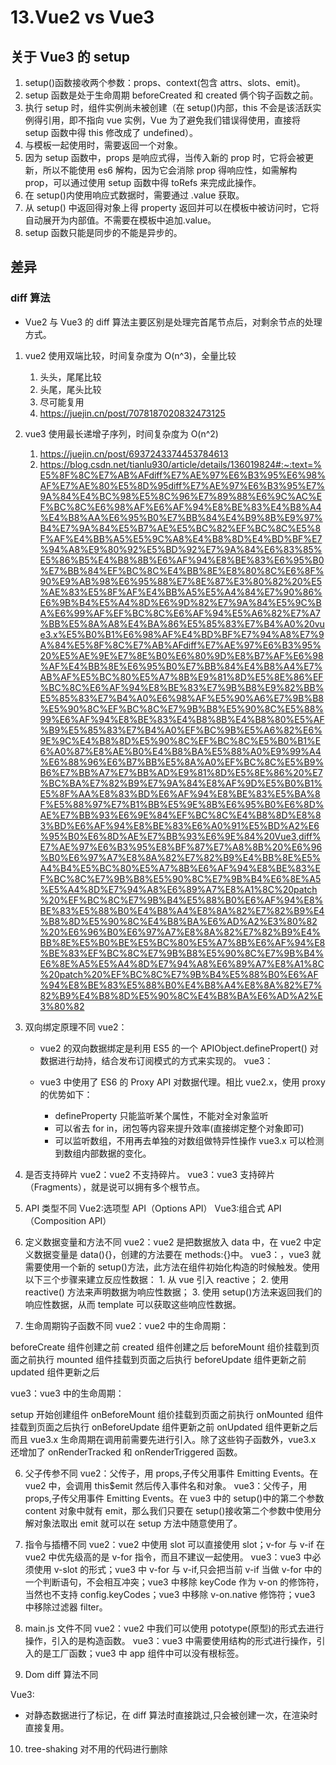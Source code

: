# 13.Vue2 vs Vue3

## 关于 Vue3 的 setup

1. setup()函数接收两个参数：props、context(包含 attrs、slots、emit)。
2. setup 函数是处于生命周期 beforeCreated 和 created 俩个钩子函数之前。
3. 执行 setup 时，组件实例尚未被创建（在 setup()内部，this 不会是该活跃实例得引用，即不指向 vue 实例，Vue 为了避免我们错误得使用，直接将 setup 函数中得 this 修改成了 undefined）。
4. 与模板一起使用时，需要返回一个对象。
5. 因为 setup 函数中，props 是响应式得，当传入新的 prop 时，它将会被更新，所以不能使用 es6 解构，因为它会消除 prop 得响应性，如需解构 prop，可以通过使用 setup 函数中得 toRefs 来完成此操作。
6. 在 setup()内使用响应式数据时，需要通过 .value 获取。
7. 从 setup() 中返回得对象上得 property 返回并可以在模板中被访问时，它将自动展开为内部值。不需要在模板中追加.value。
8. setup 函数只能是同步的不能是异步的。

## 差异

### diff 算法

- Vue2 与 Vue3 的 diff 算法主要区别是处理完首尾节点后，对剩余节点的处理方式。

1. vue2 使用双端比较，时间复杂度为 O(n^3)，全量比较
   1. 头头，尾尾比较
   2. 头尾，尾头比较
   3. 尽可能复用
   4. https://juejin.cn/post/7078187020832473125
2. vue3 使用最长递增子序列，时间复杂度为 O(n^2)

   1. https://juejin.cn/post/6937243374453784613
   2. https://blog.csdn.net/tianlu930/article/details/136019824#:~:text=%E5%8F%8C%E7%AB%AFdiff%E7%AE%97%E6%B3%95%E6%98%AF%E7%AE%80%E5%8D%95diff%E7%AE%97%E6%B3%95%E7%9A%84%E4%BC%98%E5%8C%96%E7%89%88%E6%9C%AC%EF%BC%8C%E6%98%AF%E6%AF%94%E8%BE%83%E4%B8%A4%E4%B8%AA%E6%95%B0%E7%BB%84%E4%B9%8B%E9%97%B4%E7%9A%84%E5%B7%AE%E5%BC%82%EF%BC%8C%E5%8F%AF%E4%BB%A5%E5%9C%A8%E4%B8%8D%E4%BD%BF%E7%94%A8%E9%80%92%E5%BD%92%E7%9A%84%E6%83%85%E5%86%B5%E4%B8%8B%E6%AF%94%E8%BE%83%E6%95%B0%E7%BB%84%EF%BC%8C%E4%BB%8E%E8%80%8C%E6%8F%90%E9%AB%98%E6%95%88%E7%8E%87%E3%80%82%20%E5%AE%83%E5%8F%AF%E4%BB%A5%E5%A4%84%E7%90%86%E6%9B%B4%E5%A4%8D%E6%9D%82%E7%9A%84%E5%9C%BA%E6%99%AF%EF%BC%8C%E6%AF%94%E5%A6%82%E7%A7%BB%E5%8A%A8%E4%BA%86%E5%85%83%E7%B4%A0%20vue3.x%E5%B0%B1%E6%98%AF%E4%BD%BF%E7%94%A8%E7%9A%84%E5%8F%8C%E7%AB%AFdiff%E7%AE%97%E6%B3%95%20%E5%AE%9E%E7%8E%B0%E6%80%9D%E8%B7%AF%E6%98%AF%E4%BB%8E%E6%95%B0%E7%BB%84%E4%B8%A4%E7%AB%AF%E5%BC%80%E5%A7%8B%E9%81%8D%E5%8E%86%EF%BC%8C%E6%AF%94%E8%BE%83%E7%9B%B8%E9%82%BB%E5%85%83%E7%B4%A0%E6%98%AF%E5%90%A6%E7%9B%B8%E5%90%8C%EF%BC%8C%E7%9B%B8%E5%90%8C%E5%88%99%E6%AF%94%E8%BE%83%E4%B8%8B%E4%B8%80%E5%AF%B9%E5%85%83%E7%B4%A0%EF%BC%9B%E5%A6%82%E6%9E%9C%E4%B8%8D%E5%90%8C%EF%BC%8C%E5%B0%B1%E6%A0%87%E8%AE%B0%E4%B8%BA%E5%88%A0%E9%99%A4%E6%88%96%E6%B7%BB%E5%8A%A0%EF%BC%8C%E5%B9%B6%E7%BB%A7%E7%BB%AD%E9%81%8D%E5%8E%86%20%E7%BC%BA%E7%82%B9%E7%9A%84%E8%AF%9D%E5%B0%B1%E5%8F%AA%E8%83%BD%E6%AF%94%E8%BE%83%E5%BA%8F%E5%88%97%E7%B1%BB%E5%9E%8B%E6%95%B0%E6%8D%AE%E7%BB%93%E6%9E%84%EF%BC%8C%E4%B8%8D%E8%83%BD%E6%AF%94%E8%BE%83%E6%A0%91%E5%BD%A2%E6%95%B0%E6%8D%AE%E7%BB%93%E6%9E%84%20Vue3,diff%E7%AE%97%E6%B3%95%E8%BF%87%E7%A8%8B%20%E6%96%B0%E6%97%A7%E8%8A%82%E7%82%B9%E4%BB%8E%E5%A4%B4%E5%BC%80%E5%A7%8B%E6%AF%94%E8%BE%83%EF%BC%8C%E7%9B%B8%E5%90%8C%E7%9B%B4%E6%8E%A5%E5%A4%8D%E7%94%A8%E6%89%A7%E8%A1%8C%20patch%20%EF%BC%8C%E7%9B%B4%E5%88%B0%E6%AF%94%E8%BE%83%E5%88%B0%E4%B8%A4%E8%8A%82%E7%82%B9%E4%B8%8D%E5%90%8C%E4%B8%BA%E6%AD%A2%E3%80%82%20%E6%96%B0%E6%97%A7%E8%8A%82%E7%82%B9%E4%BB%8E%E5%B0%BE%E5%BC%80%E5%A7%8B%E6%AF%94%E8%BE%83%EF%BC%8C%E7%9B%B8%E5%90%8C%E7%9B%B4%E6%8E%A5%E5%A4%8D%E7%94%A8%E6%89%A7%E8%A1%8C%20patch%20%EF%BC%8C%E7%9B%B4%E5%88%B0%E6%AF%94%E8%BE%83%E5%88%B0%E4%B8%A4%E8%8A%82%E7%82%B9%E4%B8%8D%E5%90%8C%E4%B8%BA%E6%AD%A2%E3%80%82

3. 双向绑定原理不同
   vue2：

   - vue2 的双向数据绑定是利用 ES5 的一个 APIObject.definePropert() 对数据进行劫持，结合发布订阅模式的方式来实现的。
     vue3：

   - vue3 中使用了 ES6 的 Proxy API 对数据代理。相比 vue2.x，使用 proxy 的优势如下：
     - defineProperty 只能监听某个属性，不能对全对象监听
     - 可以省去 for in，闭包等内容来提升效率(直接绑定整个对象即可)
     - 可以监听数组，不用再去单独的对数组做特异性操作 vue3.x 可以检测到数组内部数据的变化。

4. 是否支持碎片
   vue2：vue2 不支持碎片。
   vue3：vue3 支持碎片（Fragments），就是说可以拥有多个根节点。

5. API 类型不同
   Vue2:选项型 API（Options API）
   Vue3:组合式 API（Composition API）

6. 定义数据变量和方法不同
   vue2：vue2 是把数据放入 data 中，在 vue2 中定义数据变量是 data(){}，创建的方法要在 methods:{}中。
   vue3：，vue3 就需要使用一个新的 setup()方法，此方法在组件初始化构造的时候触发。使用以下三个步骤来建立反应性数据： 1. 从 vue 引入 reactive； 2. 使用 reactive() 方法来声明数据为响应性数据； 3. 使用 setup()方法来返回我们的响应性数据，从而 template 可以获取这些响应性数据。

7. 生命周期钩子函数不同
   vue2：vue2 中的生命周期：

beforeCreate 组件创建之前
created 组件创建之后
beforeMount 组价挂载到页面之前执行
mounted 组件挂载到页面之后执行
beforeUpdate 组件更新之前
updated 组件更新之后

vue3：vue3 中的生命周期：

setup 开始创建组件
onBeforeMount 组价挂载到页面之前执行
onMounted 组件挂载到页面之后执行
onBeforeUpdate 组件更新之前
onUpdated 组件更新之后
而且 vue3.x 生命周期在调用前需要先进行引入。除了这些钩子函数外，vue3.x 还增加了 onRenderTracked 和 onRenderTriggered 函数。

6. 父子传参不同
   vue2：父传子，用 props,子传父用事件 Emitting Events。在 vue2 中，会调用 this$emit 然后传入事件名和对象。
   vue3：父传子，用 props,子传父用事件 Emitting Events。在 vue3 中的 setup()中的第二个参数 content 对象中就有 emit，那么我们只要在 setup()接收第二个参数中使用分解对象法取出 emit 就可以在 setup 方法中随意使用了。

7. 指令与插槽不同
   vue2：vue2 中使用 slot 可以直接使用 slot；v-for 与 v-if 在 vue2 中优先级高的是 v-for 指令，而且不建议一起使用。
   vue3：vue3 中必须使用 v-slot 的形式；vue3 中 v-for 与 v-if,只会把当前 v-if 当做 v-for 中的一个判断语句，不会相互冲突；vue3 中移除 keyCode 作为 v-on 的修饰符，当然也不支持 config.keyCodes；vue3 中移除 v-on.native 修饰符；vue3 中移除过滤器 filter。

8. main.js 文件不同
   vue2：vue2 中我们可以使用 pototype(原型)的形式去进行操作，引入的是构造函数。
   vue3：vue3 中需要使用结构的形式进行操作，引入的是工厂函数；vue3 中 app 组件中可以没有根标签。

9. Dom diff 算法不同

Vue3:

- 对静态数据进行了标记，在 diff 算法时直接跳过,只会被创建一次，在渲染时直接复用。

10. tree-shaking
    对不用的代码进行删除
